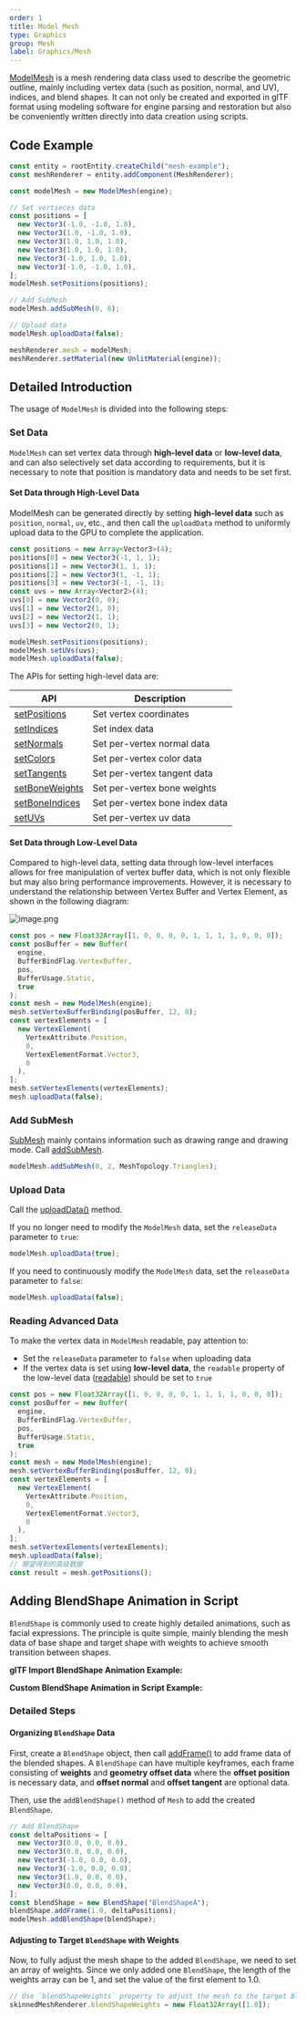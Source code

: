 ```yaml
---
order: 1
title: Model Mesh
type: Graphics
group: Mesh
label: Graphics/Mesh
---
```


[ModelMesh](/apis/core/#ModelMesh) is a mesh rendering data class used to describe the geometric outline, mainly including vertex data (such as position, normal, and UV), indices, and blend shapes. It can not only be created and exported in glTF format using modeling software for engine parsing and restoration but also be conveniently written directly into data creation using scripts.

<playground src="obj-loader.ts"></playground>

## Code Example

```typescript
const entity = rootEntity.createChild("mesh-example");
const meshRenderer = entity.addComponent(MeshRenderer);

const modelMesh = new ModelMesh(engine);

// Set vertieces data
const positions = [
  new Vector3(-1.0, -1.0, 1.0),
  new Vector3(1.0, -1.0, 1.0),
  new Vector3(1.0, 1.0, 1.0),
  new Vector3(1.0, 1.0, 1.0),
  new Vector3(-1.0, 1.0, 1.0),
  new Vector3(-1.0, -1.0, 1.0),
];
modelMesh.setPositions(positions);

// Add SubMesh
modelMesh.addSubMesh(0, 6);

// Upload data
modelMesh.uploadData(false);

meshRenderer.mesh = modelMesh;
meshRenderer.setMaterial(new UnlitMaterial(engine));
```

## Detailed Introduction

The usage of `ModelMesh` is divided into the following steps:

### **Set Data**

`ModelMesh` can set vertex data through **high-level data** or **low-level data**, and can also selectively set data according to requirements, but it is necessary to note that position is mandatory data and needs to be set first.

#### Set Data through High-Level Data

ModelMesh can be generated directly by setting **high-level data** such as `position`, `normal`, `uv`, etc., and then call the `uploadData` method to uniformly upload data to the GPU to complete the application.

```typescript
const positions = new Array<Vector3>(4);
positions[0] = new Vector3(-1, 1, 1);
positions[1] = new Vector3(1, 1, 1);
positions[2] = new Vector3(1, -1, 1);
positions[3] = new Vector3(-1, -1, 1);
const uvs = new Array<Vector2>(4);
uvs[0] = new Vector2(0, 0);
uvs[1] = new Vector2(1, 0);
uvs[2] = new Vector2(1, 1);
uvs[3] = new Vector2(0, 1);

modelMesh.setPositions(positions);
modelMesh.setUVs(uvs);
modelMesh.uploadData(false);
```

The APIs for setting high-level data are:

| API                                                   | Description            |
| ----------------------------------------------------- | ---------------------- |
| [setPositions](/apis/core/#ModelMesh-setPositions)     | Set vertex coordinates |
| [setIndices](/apis/core/#ModelMesh-setIndices)         | Set index data         |
| [setNormals](/apis/core/#ModelMesh-setNormals)         | Set per-vertex normal data |
| [setColors](/apis/core/#ModelMesh-setColors)           | Set per-vertex color data |
| [setTangents](/apis/core/#ModelMesh-setTangents)       | Set per-vertex tangent data |
| [setBoneWeights](/apis/core/#ModelMesh-setBoneWeights) | Set per-vertex bone weights |
| [setBoneIndices](/apis/core/#ModelMesh-setBoneIndices) | Set per-vertex bone index data |
| [setUVs](/apis/core/#ModelMesh-setUVs)                 | Set per-vertex uv data |

#### Set Data through Low-Level Data

Compared to high-level data, setting data through low-level interfaces allows for free manipulation of vertex buffer data, which is not only flexible but may also bring performance improvements. However, it is necessary to understand the relationship between Vertex Buffer and Vertex Element, as shown in the following diagram:

![image.png](https://mdn.alipayobjects.com/huamei_jvf0dp/afts/img/A*68IjSo2kwUAAAAAAAAAAAAAADleLAQ/original)

```typescript
const pos = new Float32Array([1, 0, 0, 0, 0, 1, 1, 1, 1, 0, 0, 0]);
const posBuffer = new Buffer(
  engine,
  BufferBindFlag.VertexBuffer,
  pos,
  BufferUsage.Static,
  true
);
const mesh = new ModelMesh(engine);
mesh.setVertexBufferBinding(posBuffer, 12, 0);
const vertexElements = [
  new VertexElement(
    VertexAttribute.Position,
    0,
    VertexElementFormat.Vector3,
    0
  ),
];
mesh.setVertexElements(vertexElements);
mesh.uploadData(false);
```

### **Add SubMesh**

[SubMesh](/apis/core/#SubMesh) mainly contains information such as drawing range and drawing mode. Call [addSubMesh](/apis/core/#ModelMesh-addSubMesh).

```typescript
modelMesh.addSubMesh(0, 2, MeshTopology.Triangles);
```

### **Upload Data**

Call the [uploadData()](/apis/core/#ModelMesh-uploadData) method.

If you no longer need to modify the `ModelMesh` data, set the `releaseData` parameter to `true`:

```typescript
modelMesh.uploadData(true);
```

If you need to continuously modify the `ModelMesh` data, set the `releaseData` parameter to `false`:

```typescript
modelMesh.uploadData(false);
```

<playground src="model-mesh.ts"></playground>

### **Reading Advanced Data**

To make the vertex data in `ModelMesh` readable, pay attention to:

- Set the `releaseData` parameter to `false` when uploading data
- If the vertex data is set using **low-level data**, the `readable` property of the low-level data ([readable](/apis/core/#Buffer-readable)) should be set to `true`

```typescript
const pos = new Float32Array([1, 0, 0, 0, 0, 1, 1, 1, 1, 0, 0, 0]);
const posBuffer = new Buffer(
  engine,
  BufferBindFlag.VertexBuffer,
  pos,
  BufferUsage.Static,
  true
);
const mesh = new ModelMesh(engine);
mesh.setVertexBufferBinding(posBuffer, 12, 0);
const vertexElements = [
  new VertexElement(
    VertexAttribute.Position,
    0,
    VertexElementFormat.Vector3,
    0
  ),
];
mesh.setVertexElements(vertexElements);
mesh.uploadData(false);
// 期望得到的高级数据
const result = mesh.getPositions();
```

## Adding BlendShape Animation in Script

`BlendShape` is commonly used to create highly detailed animations, such as facial expressions. The principle is quite simple, mainly blending the mesh data of base shape and target shape with weights to achieve smooth transition between shapes.

**glTF Import BlendShape Animation Example:**
<playground src="skeleton-animation-blendShape.ts"></playground>

**Custom BlendShape Animation in Script Example:**
<playground src="skeleton-animation-customBlendShape.ts"></playground>

### Detailed Steps

#### **Organizing `BlendShape` Data**

First, create a `BlendShape` object, then call [addFrame()](/apis/core/#ModelMesh-addFrame) to add frame data of the blended shapes. A `BlendShape` can have multiple keyframes, each frame consisting of **weights** and **geometry offset data** where the **offset position** is necessary data, and **offset normal** and **offset tangent** are optional data.

Then, use the `addBlendShape()` method of `Mesh` to add the created `BlendShape`.

```typescript
// Add BlendShape
const deltaPositions = [
  new Vector3(0.0, 0.0, 0.0),
  new Vector3(0.0, 0.0, 0.0),
  new Vector3(-1.0, 0.0, 0.0),
  new Vector3(-1.0, 0.0, 0.0),
  new Vector3(1.0, 0.0, 0.0),
  new Vector3(0.0, 0.0, 0.0),
];
const blendShape = new BlendShape("BlendShapeA");
blendShape.addFrame(1.0, deltaPositions);
modelMesh.addBlendShape(blendShape);
```

#### **Adjusting to Target `BlendShape` with Weights**

Now, to fully adjust the mesh shape to the added `BlendShape`, we need to set an array of weights. Since we only added one `BlendShape`, the length of the weights array can be 1, and set the value of the first element to 1.0.

```typescript
// Use `blendShapeWeights` property to adjust the mesh to the target BlendShape
skinnedMeshRenderer.blendShapeWeights = new Float32Array([1.0]);
```
